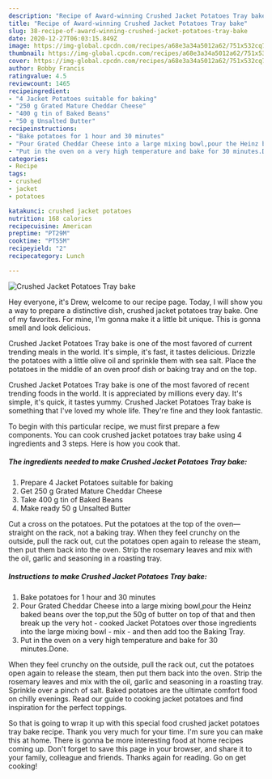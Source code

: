 ```yaml
---
description: "Recipe of Award-winning Crushed Jacket Potatoes Tray bake"
title: "Recipe of Award-winning Crushed Jacket Potatoes Tray bake"
slug: 38-recipe-of-award-winning-crushed-jacket-potatoes-tray-bake
date: 2020-12-27T06:03:15.849Z
image: https://img-global.cpcdn.com/recipes/a68e3a34a5012a62/751x532cq70/crushed-jacket-potatoes-tray-bake-recipe-main-photo.jpg
thumbnail: https://img-global.cpcdn.com/recipes/a68e3a34a5012a62/751x532cq70/crushed-jacket-potatoes-tray-bake-recipe-main-photo.jpg
cover: https://img-global.cpcdn.com/recipes/a68e3a34a5012a62/751x532cq70/crushed-jacket-potatoes-tray-bake-recipe-main-photo.jpg
author: Bobby Francis
ratingvalue: 4.5
reviewcount: 1465
recipeingredient:
- "4 Jacket Potatoes suitable for baking"
- "250 g Grated Mature Cheddar Cheese"
- "400 g tin of Baked Beans"
- "50 g Unsalted Butter"
recipeinstructions:
- "Bake potatoes for 1 hour and 30 minutes"
- "Pour Grated Cheddar Cheese into a large mixing bowl,pour the Heinz baked beans over the top,put the 50g of butter on top of that and then break up the very hot - cooked Jacket Potatoes over those ingredients into the large mixing bowl - mix - and then add too the Baking Tray."
- "Put in the oven on a very high temperature and bake for 30 minutes.Done."
categories:
- Recipe
tags:
- crushed
- jacket
- potatoes

katakunci: crushed jacket potatoes 
nutrition: 168 calories
recipecuisine: American
preptime: "PT29M"
cooktime: "PT55M"
recipeyield: "2"
recipecategory: Lunch

---
```



![Crushed Jacket Potatoes Tray bake](https://img-global.cpcdn.com/recipes/a68e3a34a5012a62/751x532cq70/crushed-jacket-potatoes-tray-bake-recipe-main-photo.jpg)

Hey everyone, it's Drew, welcome to our recipe page. Today, I will show you a way to prepare a distinctive dish, crushed jacket potatoes tray bake. One of my favorites. For mine, I'm gonna make it a little bit unique. This is gonna smell and look delicious.

Crushed Jacket Potatoes Tray bake is one of the most favored of current trending meals in the world. It&#39;s simple, it&#39;s fast, it tastes delicious. Drizzle the potatoes with a little olive oil and sprinkle them with sea salt. Place the potatoes in the middle of an oven proof dish or baking tray and on the top.

Crushed Jacket Potatoes Tray bake is one of the most favored of recent trending foods in the world. It is appreciated by millions every day. It's simple, it's quick, it tastes yummy. Crushed Jacket Potatoes Tray bake is something that I've loved my whole life. They're fine and they look fantastic.


To begin with this particular recipe, we must first prepare a few components. You can cook crushed jacket potatoes tray bake using 4 ingredients and 3 steps. Here is how you cook that.

<!--inarticleads1-->

##### The ingredients needed to make Crushed Jacket Potatoes Tray bake:

1. Prepare 4 Jacket Potatoes suitable for baking
1. Get 250 g Grated Mature Cheddar Cheese
1. Take 400 g tin of Baked Beans
1. Make ready 50 g Unsalted Butter


Cut a cross on the potatoes. Put the potatoes at the top of the oven—straight on the rack, not a baking tray. When they feel crunchy on the outside, pull the rack out, cut the potatoes open again to release the steam, then put them back into the oven. Strip the rosemary leaves and mix with the oil, garlic and seasoning in a roasting tray. 

<!--inarticleads2-->

##### Instructions to make Crushed Jacket Potatoes Tray bake:

1. Bake potatoes for 1 hour and 30 minutes
1. Pour Grated Cheddar Cheese into a large mixing bowl,pour the Heinz baked beans over the top,put the 50g of butter on top of that and then break up the very hot - cooked Jacket Potatoes over those ingredients into the large mixing bowl - mix - and then add too the Baking Tray.
1. Put in the oven on a very high temperature and bake for 30 minutes.Done.


When they feel crunchy on the outside, pull the rack out, cut the potatoes open again to release the steam, then put them back into the oven. Strip the rosemary leaves and mix with the oil, garlic and seasoning in a roasting tray. Sprinkle over a pinch of salt. Baked potatoes are the ultimate comfort food on chilly evenings. Read our guide to cooking jacket potatoes and find inspiration for the perfect toppings. 

So that is going to wrap it up with this special food crushed jacket potatoes tray bake recipe. Thank you very much for your time. I'm sure you can make this at home. There is gonna be more interesting food at home recipes coming up. Don't forget to save this page in your browser, and share it to your family, colleague and friends. Thanks again for reading. Go on get cooking!
